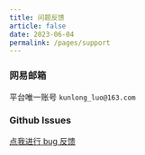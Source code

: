```yaml
---
title: 问题反馈
article: false
date: 2023-06-04
permalink: /pages/support
---
```


### 网易邮箱

平台唯一账号 `kunlong_luo@163.com`

### Github Issues

[点我进行 bug 反馈](https://github.com/ronnaces/ronna-admin/issues/new/choose)
